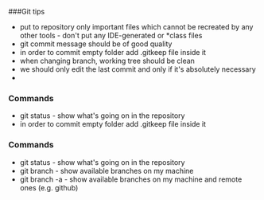 ###Git tips

- put to repository only important files which cannot be recreated by any other tools - don't put any IDE-generated or *class files
- git commit message should be of good quality
- in order to commit empty folder add .gitkeep file inside it
- when changing branch, working tree should be clean
- we should only edit the last commit and only if it's absolutely necessary
- 
### Commands
- git status - show what's going on in the repository
- in order to commit empty folder add .gitkeep file inside it

### Commands
- git status - show what's going on in the repository
- git branch - show available branches on my machine
- git branch -a - show available branches on my machine and remote ones (e.g. github)